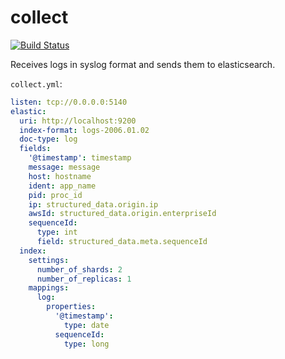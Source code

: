 # collect

[![Build Status](https://travis-ci.org/log-events/collect.svg?branch=master)](https://travis-ci.org/log-events/collect)

Receives logs in syslog format and sends them to elasticsearch.

`collect.yml`:
```yaml
listen: tcp://0.0.0.0:5140
elastic:
  uri: http://localhost:9200
  index-format: logs-2006.01.02
  doc-type: log
  fields:
    '@timestamp': timestamp
    message: message
    host: hostname
    ident: app_name
    pid: proc_id
    ip: structured_data.origin.ip
    awsId: structured_data.origin.enterpriseId
    sequenceId:
      type: int
      field: structured_data.meta.sequenceId
  index:
    settings:
      number_of_shards: 2
      number_of_replicas: 1
    mappings:
      log:
        properties:
          '@timestamp':
            type: date
          sequenceId:
            type: long
```
